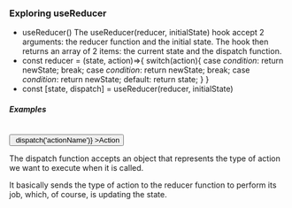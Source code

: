 ### Exploring useReducer

<ul>
<li>
useReducer() The useReducer(reducer, initialState) hook accept 2 arguments: the reducer function and the initial state. The hook then returns an array of 2 items: the current state and the dispatch function.
</li>

<li>
 const reducer = (state, action)=>{
     switch(action){
         case <i>condition</i>:
          return newState;
          break;
         case <i>condition</i>:
          return newState;
          break;
         case <i>condition</i>:
          return newState;
          default: 
          return state;
     }
 }
</li>
<li>
const [state, dispatch] = useReducer(reducer, initialState)
</li>
</ul>

<h5>Examples</h5>

<code>
<button onClick={()=> dispatch('actionName')} >Action</button>
</code>
<p>
The dispatch function accepts an object that represents the type of action we want to execute when it is called.
</p>

<p>
 It basically sends the type of action to the reducer function to perform its job, which, of course, is updating the state.
</p>
 